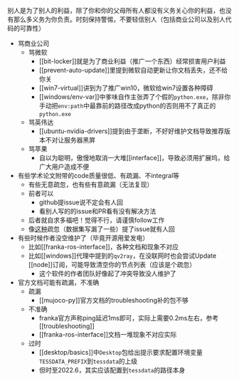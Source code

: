 别人是为了别人的利益，除了你和你的父母所有人都没有义务关心你的利益，也没有那么多义务为你负责。时刻保持警惕，不要轻信别人（包括商业公司以及别人代码的可靠性）
- 骂商业公司
  - 骂微软
    - [[bit-locker]]就是为了商业利益（推广一个东西）经常损害用户利益
    - [[prevent-auto-update]]里提到微软自动更新让你文档丢失，还不给你关
    - [[win7-virtual]]讲到为了推广win10，微软给win7设置各种障碍
    - [[windows/env-var]]中爹味自作主张弄了个假的`python.exe`，除非你手动把`env:path`中最靠前的路径改成python的否则用不了真正的`python.exe`
  - 骂英伟达
    - [[ubuntu-nvidia-drivers]]提到由于垄断，不好好维护文档导致推荐版本不对让服务器黑屏
  - 骂苹果
    - 自以为聪明，傲慢地取消一大堆[[interface]]，导致必须用扩展坞，给广大用户造成不便
- 有些学术论文附带的code质量很低、有疏漏、不integral等
  - 有些无意疏忽，也有些有意疏漏（无法复现）
  - 前者可以
    - github提issue说不定会有人回
    - 看别人写的的issue和PR看有没有解决方法
  - 后者就自求多福吧！觉得不行，请谨慎follow工作
  - 像[这种](https://github.com/facebookresearch/Ego4d/issues/72)疏忽（数据集写漏了一些）提了issue就有人回
- 有些时候作者没空维护了（毕竟开源用爱发电）
  - 比如[[franka-ros-interface]]，各种文档和现象不对应
  - 比如[[windows]]代理中提到的`qv2ray`，在没联网时也会尝试Update [[node]]订阅，可能导致清空你的节点列表（应该是个疏忽）
    - 这个软件的作者团队好像起了冲突导致没人维护了
- 官方文档可能有疏漏，不准确
  - 疏漏
    - [[mujoco-py]]官方文档的troubleshooting补的包不够
  - 不准确
    - franka官方声称ping延迟1ms即可，实际上需要0.2ms左右，参考[[troubleshooting]]
    - [[franka-ros-interface]]文档一堆现象不对应实际
  - 过时
    - [[desktop/basics]]中`Desktop`包给出提示要求配置环境变量`TESSDATA_PREFIX`到`tessdata`的上级
    - 但时至2022.6，其实应该配置到`tessdata`的路径本身